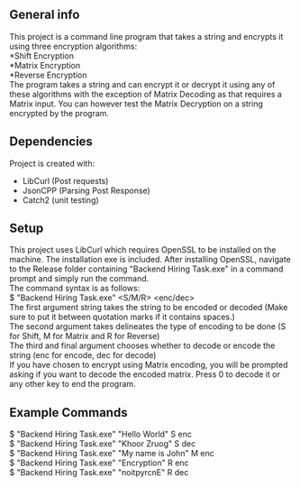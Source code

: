 ## General info
This project is a command line program that takes a string and encrypts it using three encryption algorithms:  
*Shift Encryption  
*Matrix Encryption  
*Reverse Encryption  
The program takes a string and can encrypt it or decrypt it using any of these algorithms with the exception of Matrix Decoding as that requires a Matrix input. You can however test the Matrix Decryption on a string encrypted by the program.  
	
## Dependencies
Project is created with:
* LibCurl (Post requests)
* JsonCPP (Parsing Post Response)
* Catch2 (unit testing)
	
## Setup
This project uses LibCurl which requires OpenSSL to be installed on the machine. The installation exe is included.
After installing OpenSSL, navigate to the Release folder containing "Backend Hiring Task.exe" in a command prompt and simply run the command.  
The command syntax is as follows:  
$ "Backend Hiring Task.exe" <string> <S/M/R> <enc/dec>  
The first argument string takes the string to be encoded or decoded (Make sure to put it between quotation marks if it contains spaces.)  
The second argument takes delineates the type of encoding to be done (S for Shift, M for Matrix and R for Reverse)  
The third and final argument chooses whether to decode or encode the string (enc for encode, dec for decode)  
If you have chosen to encrypt using Matrix encoding, you will be prompted asking if you want to decode the encoded matrix. Press 0 to decode it or any other key to end the program.  

## Example Commands
$ "Backend Hiring Task.exe" "Hello World" S enc  
$ "Backend Hiring Task.exe" "Khoor Zruog" S dec  
$ "Backend Hiring Task.exe" "My name is John" M enc  
$ "Backend Hiring Task.exe" "Encryption" R enc  
$ "Backend Hiring Task.exe" "noitpyrcnE" R dec  